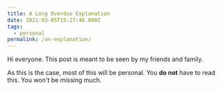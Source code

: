 ```yaml
---
title: A Long Overdue Explanation
date: 2021-03-05T15:27:46.690Z
tags:
  - personal
permalink: /an-explanation/
---
```

Hi everyone. This post is meant to be seen by my friends and family.

As this is the case, most of this will be personal. You **do not** have to read this. You won't be missing much.
